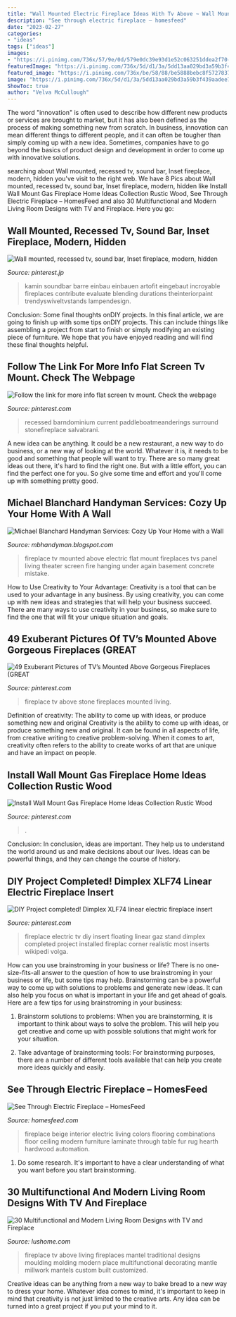 ```yaml
---
title: "Wall Mounted Electric Fireplace Ideas With Tv Above ~ Wall Mounted, Recessed Tv, Sound Bar, Inset Fireplace, Modern, Hidden"
description: "See through electric fireplace – homesfeed"
date: "2023-02-27"
categories:
- "ideas"
tags: ["ideas"]
images:
- "https://i.pinimg.com/736x/57/9e/0d/579e0dc39e93d1e52c063251ddea2f70--tv-above-fireplace-fireplace-stone.jpg"
featuredImage: "https://i.pinimg.com/736x/5d/d1/3a/5dd13aa029bd3a59b3f439aadee79abd.jpg"
featured_image: "https://i.pinimg.com/736x/be/58/88/be5888bebc8f57278372b509db657c75.jpg"
image: "https://i.pinimg.com/736x/5d/d1/3a/5dd13aa029bd3a59b3f439aadee79abd.jpg"
ShowToc: true
author: "Velva McCullough"
---
```



The word "innovation" is often used to describe how different new products or services are brought to market, but it has also been defined as the process of making something new from scratch. In business, innovation can mean different things to different people, and it can often be tougher than simply coming up with a new idea. Sometimes, companies have to go beyond the basics of product design and development in order to come up with innovative solutions.

	

		
searching about Wall mounted, recessed tv, sound bar, Inset fireplace, modern, hidden you've visit to the right web. We have 8 Pics about Wall mounted, recessed tv, sound bar, Inset fireplace, modern, hidden like Install Wall Mount Gas Fireplace Home Ideas Collection Rustic Wood, See Through Electric Fireplace – HomesFeed and also 30 Multifunctional and Modern Living Room Designs with TV and Fireplace. Here you go:
		
    
## Wall Mounted, Recessed Tv, Sound Bar, Inset Fireplace, Modern, Hidden

<img loading=lazy src="https://i.pinimg.com/736x/b4/48/5c/b4485c195241bf8e7e8cf04383dd140b.jpg" onerror="this.onerror=null;this.src='https://tse4.mm.bing.net/th?id=OIP.IftWJvvS11ihA6zuahSjtwHaJ3&amp;pid=15.1';" alt="Wall mounted, recessed tv, sound bar, Inset fireplace, modern, hidden">

_Source: pinterest.jp_

>kamin soundbar barre einbau einbauen artofit eingebaut incroyable fireplaces contribute evaluate blending durations theinteriorpaint trendyswiveltvstands lampendesign. 

	

Conclusion: Some final thoughts onDIY projects.
In this final article, we are going to finish up with some tips onDIY projects. This can include things like assembling a project from start to finish or simply modifying an existing piece of furniture. We hope that you have enjoyed reading and will find these final thoughts helpful.

    
## Follow The Link For More Info Flat Screen Tv Mount. Check The Webpage

<img loading=lazy src="https://i.pinimg.com/736x/9f/c8/45/9fc8459a935f13c9e43f9b4ccb95e462.jpg" onerror="this.onerror=null;this.src='https://tse2.mm.bing.net/th?id=OIP.cbiPIKZm2stS_e77NTpKOAHaJ4&amp;pid=15.1';" alt="Follow the link for more info flat screen tv mount. Check the webpage">

_Source: pinterest.com_

>recessed barndominium current paddleboatmeanderings surround stonefireplace salvabrani. 

	

A new idea can be anything. It could be a new restaurant, a new way to do business, or a new way of looking at the world. Whatever it is, it needs to be good and something that people will want to try. There are so many great ideas out there, it's hard to find the right one. But with a little effort, you can find the perfect one for you. So give some time and effort and you'll come up with something pretty good.

    
## Michael Blanchard Handyman Services: Cozy Up Your Home With A Wall

<img loading=lazy src="https://2.bp.blogspot.com/--Nw2SyyRztU/T1OFPEJ1LZI/AAAAAAAAB1Y/JSNhG-_99qU/s1600/media+wall+2.jpg" onerror="this.onerror=null;this.src='https://tse3.mm.bing.net/th?id=OIP.xHmviS0Moi9-wQtyRYAS8QHaLH&amp;pid=15.1';" alt="Michael Blanchard Handyman Services: Cozy Up Your Home with a Wall">

_Source: mbhandyman.blogspot.com_

>fireplace tv mounted above electric flat mount fireplaces tvs panel living theater screen fire hanging under again basement concrete mistake. 

	

How to Use Creativity to Your Advantage:
Creativity is a tool that can be used to your advantage in any business. By using creativity, you can come up with new ideas and strategies that will help your business succeed. There are many ways to use creativity in your business, so make sure to find the one that will fit your unique situation and goals.

    
## 49 Exuberant Pictures Of TV’s Mounted Above Gorgeous Fireplaces (GREAT

<img loading=lazy src="https://i.pinimg.com/736x/57/9e/0d/579e0dc39e93d1e52c063251ddea2f70--tv-above-fireplace-fireplace-stone.jpg" onerror="this.onerror=null;this.src='https://tse2.mm.bing.net/th?id=OIP.grFdfHLc5BzbReb3SYJvOAHaLF&amp;pid=15.1';" alt="49 Exuberant Pictures of TV’s Mounted Above Gorgeous Fireplaces (GREAT">

_Source: pinterest.com_

>fireplace tv above stone fireplaces mounted living. 

	

Definition of creativity: The ability to come up with ideas, or produce something new and original
Creativity is the ability to come up with ideas, or produce something new and original. It can be found in all aspects of life, from creative writing to creative problem-solving. When it comes to art, creativity often refers to the ability to create works of art that are unique and have an impact on people.

    
## Install Wall Mount Gas Fireplace Home Ideas Collection Rustic Wood

<img loading=lazy src="https://i.pinimg.com/736x/5d/d1/3a/5dd13aa029bd3a59b3f439aadee79abd.jpg" onerror="this.onerror=null;this.src='https://tse4.mm.bing.net/th?id=OIP.nZzUkmOBiW9TTynTKKZtsgHaFV&amp;pid=15.1';" alt="Install Wall Mount Gas Fireplace Home Ideas Collection Rustic Wood">

_Source: pinterest.com_

>. 

	

Conclusion:
In conclusion, ideas are important. They help us to understand the world around us and make decisions about our lives. Ideas can be powerful things, and they can change the course of history.

    
## DIY Project Completed! Dimplex XLF74 Linear Electric Fireplace Insert

<img loading=lazy src="https://i.pinimg.com/736x/be/58/88/be5888bebc8f57278372b509db657c75.jpg" onerror="this.onerror=null;this.src='https://tse2.mm.bing.net/th?id=OIP.05CKHNSCt8NMesDNP9MktgHaJ3&amp;pid=15.1';" alt="DIY Project completed! Dimplex XLF74 linear electric fireplace insert">

_Source: pinterest.com_

>fireplace electric tv diy insert floating linear gaz stand dimplex completed project installed fireplac corner realistic most inserts wikipedi volga. 

	

How can you use brainstroming in your business or life?
There is no one-size-fits-all answer to the question of how to use brainstroming in your business or life, but some tips may help. Brainstorming can be a powerful way to come up with solutions to problems and generate new ideas. It can also help you focus on what is important in your life and get ahead of goals. Here are a few tips for using brainstroming in your business: 
1. Brainstorm solutions to problems: When you are brainstorming, it is important to think about ways to solve the problem. This will help you get creative and come up with possible solutions that might work for your situation. 

2. Take advantage of brainstorming tools: For brainstorming purposes, there are a number of different tools available that can help you create more ideas quickly and easily.

    
## See Through Electric Fireplace – HomesFeed

<img loading=lazy src="https://homesfeed.com/wp-content/uploads/2015/10/Fireplace-Modern-Wall-Mount-Electric-WIth-Big-Sofa-Long-Table-Fur-RUg-Wooden-Cabinet-And-Stylish-Lamp.jpg" onerror="this.onerror=null;this.src='https://tse4.mm.bing.net/th?id=OIP.QwC682HyoDPjHtzHwoOScgHaE8&amp;pid=15.1';" alt="See Through Electric Fireplace – HomesFeed">

_Source: homesfeed.com_

>fireplace beige interior electric living colors flooring combinations floor ceiling modern furniture laminate through table fur rug hearth hardwood automation. 

	

1. Do some research. It's important to have a clear understanding of what you want before you start brainstorming.

    
## 30 Multifunctional And Modern Living Room Designs With TV And Fireplace

<img loading=lazy src="http://www.lushome.com/wp-content/uploads/2014/07/modern-living-room-designs-tv-fireplace-4.jpg" onerror="this.onerror=null;this.src='https://tse3.mm.bing.net/th?id=OIP.6giUgmN9ZhVvZHKv0nYUtQAAAA&amp;pid=15.1';" alt="30 Multifunctional and Modern Living Room Designs with TV and Fireplace">

_Source: lushome.com_

>fireplace tv above living fireplaces mantel traditional designs moulding molding modern place multifunctional decorating mantle millwork mantels custom built customized. 

	

Creative ideas can be anything from a new way to bake bread to a new way to dress your home. Whatever idea comes to mind, it's important to keep in mind that creativity is not just limited to the creative arts. Any idea can be turned into a great project if you put your mind to it.

